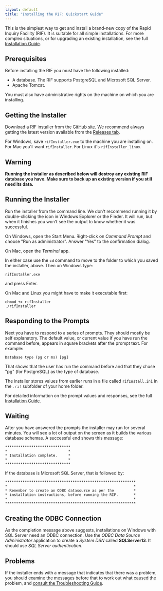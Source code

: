 ```yaml
---
layout: default
title: "Installing the RIF: Quickstart Guide"
---
```


This is the simplest way to get and install a brand-new copy of the Rapid Inquiry Facility (RIF). It is suitable for all simple installations. For more complex situations, or for upgrading an existing installation, see the full [Installation Guide](InstallationGuide).

## Prerequisites

Before installing the RIF you must have the following installed:

* A database. The RIF supports PostgreSQL and Microsoft SQL Server.
* Apache Tomcat.

You must also have administrative rights on the machine on which you are installing.

## Getting the Installer

Download a RIF installer from the [GitHub site](https://github.com/smallAreaHealthStatisticsUnit/rapidInquiryFacility). We recommend always getting the latest version available from the [Releases tab](https://github.com/smallAreaHealthStatisticsUnit/rapidInquiryFacility/releases).

For Windows, save `rifInstaller.exe` to the machine you are installing on. For Mac you'll want `rifInstaller`. For Linux it's `rifInstaller_linux`.

## Warning

**Running the installer as described below will destroy any existing RIF database you have. Make sure to back up an existing version if you still need its data.**

## Running the Installer

Run the installer from the command line. We don't recommend running it by double-clicking the icon in Windows Explorer or the Finder. It will run, but when it finishes you won't see the output to know whether it was successful.

On Windows, open  the Start Menu. Right-click on  _Command Prompt_ and choose "Run as administrator". Answer "Yes" to the confirmation dialog.

On Mac, open the _Terminal_ app.

In either case use the `cd` command to move to the folder to which you saved the installer, above. Then on Windows type:

```
rifInstaller.exe
```
and press Enter.

On Mac and Linux you might have to make it executable first:

```
chmod +x rifInstaller
./rifInstaller
```

## Responding to the Prompts

Next you have to respond to a series of prompts. They should mostly be self explanatory. The default value, or current value if you have run the command before, appears in square brackets after the prompt text. For example:

```
Database type (pg or ms) [pg]
```

That shows that the  user has run the command before and that they chose "pg" (for PostgreSQL) as the type of database.

The installer stores values from earlier runs in a file called `rifInstall.ini` in the `.rif` subfolder of your home folder.

For detailed information on the prompt values and responses, see the full [Installation Guide](InstallationGuide).

## Waiting

After you have answered the prompts the installer may run for several minutes. You will see a lot of output on the screen as it builds the various database schemas. A successful end shows this message:

```
******************************
*                            *
* Installation complete.     *
*                            *
******************************
```

If the database is Microsoft SQL Server, that is followed by:

```
************************************************************
*                                                          *
* Remember to create an ODBC datasource as per the         *
* installation instructions, before running the RIF.       *
*                                                          *
************************************************************
```

## Creating the ODBC Connection

As the completion message above suggests, installations on Windows with SQL Server need an ODBC connection. Use the _ODBC Data Source Administrator_ application to create a _System DSN_ called **SQLServer13**. It should use _SQL Server authentication_.

## Problems

If the installer ends with a message that indicates that there was a problem, you should examine the messages before that to work out what caused the problem, and [consult the Troubleshooting Guide]().

